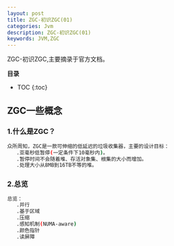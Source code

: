 ```yaml
---
layout: post
title: ZGC-初识ZGC(01)
categories: Jvm
description: ZGC-初识ZGC(01)
keywords: JVM,ZGC
---
```


ZGC-初识ZGC,主要摘录于官方文档。

**目录**

* TOC
{:toc}

## ZGC一些概念

### 1.什么是ZGC？

```sh
众所周知，ZGC是一款可伸缩的低延迟的垃圾收集器，主要的设计目标：
   .亚毫秒低暂停(一定条件下10毫秒内)。
   .暂停时间不会随着堆、存活对象集、根集的大小而增加。
   .处理大小从8MB到16TB不等的堆。
```

### 2.总览

```sh
总览：
   .并行
   .基于区域
   .压缩
   .感知机制(NUMA-aware)
   .颜色指针
   .读屏障
```
